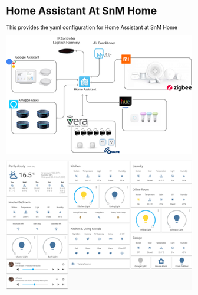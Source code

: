 # Home Assistant At SnM Home

This provides the yaml configuration for Home Assistant at SnM Home

![resourceslist](images/Home-Automation.png "Home automation Diagram")

![resourceslist](images/dashboard-crop.png "Home automation Diagram")